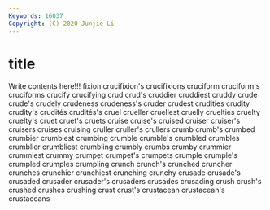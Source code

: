 ```yaml
---
Keywords: 16037
Copyright: (C) 2020 Junjie Li
---
```


# title

Write contents here!!!
fixion 
crucifixion's
crucifixions 
cruciform 
cruciform's 
cruciforms 
crucify 
crucifying 
crud 
crud's 
cruddier 
cruddiest
cruddy 
crude 
crude's 
crudely 
crudeness 
crudeness's 
cruder 
crudest 
crudities 
crudity
crudity's 
crudités 
crudités's 
cruel 
crueller 
cruellest 
cruelly 
cruelties 
cruelty 
cruelty's
cruet 
cruet's 
cruets 
cruise 
cruise's 
cruised 
cruiser 
cruiser's 
cruisers 
cruises
cruising 
cruller 
cruller's 
crullers 
crumb 
crumb's 
crumbed 
crumbier 
crumbiest 
crumbing
crumble 
crumble's 
crumbled 
crumbles 
crumblier 
crumbliest 
crumbling 
crumbly 
crumbs 
crumby
crummier 
crummiest 
crummy 
crumpet 
crumpet's 
crumpets 
crumple 
crumple's 
crumpled 
crumples
crumpling 
crunch 
crunch's 
crunched 
cruncher 
crunches 
crunchier 
crunchiest 
crunching 
crunchy
crusade 
crusade's 
crusaded 
crusader 
crusader's 
crusaders 
crusades 
crusading 
crush 
crush's
crushed 
crushes 
crushing 
crust 
crust's 
crustacean 
crustacean's 
crustaceans 
